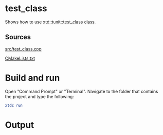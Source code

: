 # test_class

Shows how to use [xtd::tunit::test_class](../../../../src/xtd.tunit/include/xtd/test_class.h) class.

## Sources

[src/test_class.cpp](src/test_class.cpp)

[CMakeLists.txt](CMakeLists.txt)

# Build and run

Open "Command Prompt" or "Terminal". Navigate to the folder that contains the project and type the following:

```cmake
xtdc run
```

# Output

```

```

